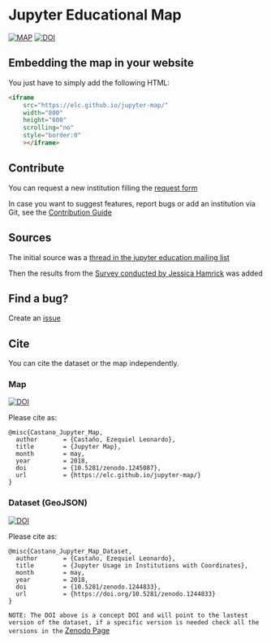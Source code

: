 # Jupyter Educational Map

[![MAP](https://img.shields.io/badge/Interactive%20Map-Online-green.svg)](https://elc.github.io/jupyter-map/) [![DOI](https://zenodo.org/badge/DOI/10.5281/zenodo.1245087.svg)](https://doi.org/10.5281/zenodo.1245087)

## Embedding the map in your website

You just have to simply add the following HTML:

```html
<iframe
    src="https://elc.github.io/jupyter-map/"
    width="800"
    height="600"
    scrolling="no"
    style="border:0"
    ></iframe>
```

## Contribute

You can request a new institution filling the [request form](https://kutt.it/jupyter-map)

In case you want to suggest features, report bugs or add an institution via Git, see the [Contribution Guide](CONTRIBUTING.md)

## Sources

The initial source was a [thread in the jupyter education mailing list](https://groups.google.com/forum/?hl=en#!topic/jupyter-education/HprQgDcDbo4)

Then the results from the [Survey conducted by Jessica Hamrick](https://github.com/jupyter/surveys/tree/master/surveys/2016-05-education-survey) was added

## Find a bug?

Create an [issue](https://github.com/ELC/jupyter-map/issues)

## Cite

You can cite the dataset or the map independently.

### Map

[![DOI](https://zenodo.org/badge/DOI/10.5281/zenodo.1245087.svg)](https://doi.org/10.5281/zenodo.1245087)

Please cite as:

```
@misc{Castano_Jupyter_Map,
  author       = {Castaño, Ezequiel Leonardo},
  title        = {Jupyter Map},
  month        = may,
  year         = 2018,
  doi          = {10.5281/zenodo.1245087},
  url          = {https://elc.github.io/jupyter-map/}
}
```

### Dataset (GeoJSON)

[![DOI](https://zenodo.org/badge/DOI/10.5281/zenodo.1244833.svg)](https://doi.org/10.5281/zenodo.1244833)

Please cite as:

```
@misc{Castano_Jupyter_Map_Dataset,
  author       = {Castaño, Ezequiel Leonardo},
  title        = {Jupyter Usage in Institutions with Coordinates},
  month        = may,
  year         = 2018,
  doi          = {10.5281/zenodo.1244833},
  url          = {https://doi.org/10.5281/zenodo.1244833}
}
```

`NOTE: The DOI above is a concept DOI and will point to the lastest version of the dataset, if a specific version is needed check all the versions in the` [Zenodo Page](https://doi.org/10.5281/zenodo.1244833)
